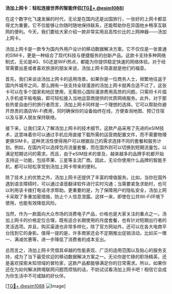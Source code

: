 **汤加上网卡：轻松连接世界的智能伴侣[[TG💪+ @esim1088](https://t.me/s/esim1088)]**

在这个数字化飞速发展的时代，无论是在国内还是出国旅行，一张好的上网卡都显得尤为重要。它不仅能够让你随时随地保持联系，还能帮助你在异国他乡畅享互联网的便利。今天，我们要给大家介绍一款非常实用且高性价比的上网神器——汤加上网卡。

汤加上网卡是一款专为国内外用户设计的移动数据解决方案。它不仅仅是一张普通的SIM卡，更是一种结合了现代科技与便捷服务的创新产品。这款卡支持多种网络制式，无论是4G、5G还是WiFi热点，都能为你提供稳定快速的网络体验。对于经常需要出差或者喜欢旅游的朋友来说，汤加上网卡简直就是他们的福音。

首先，我们来谈谈汤加上网卡的适用场景。如果你是一位商务人士，频繁地往返于国内外城市之间，那么拥有一张支持全球漫游的汤加上网卡就再合适不过了。这张卡可以在多个国家和地区使用，无需担心国际漫游费用高昂的问题。只需将卡片插入手机或平板电脑，即可轻松接入当地运营商提供的优质网络服务。此外，对于那些热爱自由行的旅行者而言，汤加上网卡同样是一个理想的选择。它可以帮助你避开昂贵的酒店Wi-Fi费用，同时确保你的设备始终在线，方便查询地图、预订住宿以及与家人朋友保持联络。

接下来，让我们深入了解汤加上网卡的技术细节。这款产品采用了先进的eSIM技术，这意味着你可以通过手机应用直接下载所需的运营商配置文件，而不需要物理更换SIM卡。这种灵活性使得用户可以根据自己的需求选择不同的套餐和服务计划。例如，在国内可以选择包月流量套餐，而在国外则可以切换到短期流量包，以满足短期访问的需求。而且，由于eSIM技术的普及，越来越多的品牌手机都开始支持这一功能，包括苹果、三星等主流厂商。因此，无论你使用什么品牌的智能手机，都可以轻松享受到汤加上网卡带来的便利。

除了技术上的优势之外，汤加上网卡还提供了丰富的增值服务。比如，当你在国外遇到语言障碍时，可以通过语音翻译软件进行实时沟通；当需要紧急求助时，也可以利用该卡拨打电话寻求帮助。更重要的是，为了保障用户的隐私安全，汤加上网卡采取了多重加密措施，防止个人信息泄露。这样一来，即使在公共Wi-Fi环境下使用，也能有效降低风险。

当然，作为一款面向大众市场的消费电子产品，价格也是大家关注的重点之一。汤加上网卡的价格定位合理，既有适合长期使用的月度套餐，也有针对短期出行者的灵活选项。并且，购买渠道也非常多样化，除了官方网站外，还可以在各大电商平台找到它的身影。值得一提的是，许多商家还会不定期推出促销活动，比如买一赠一、满减优惠等，进一步降低了消费者的成本支出。

总而言之，汤加上网卡凭借其卓越的性能表现、广泛的适用范围以及贴心的服务支持，成为了当下最受欢迎的移动数据解决方案之一。无论你是忙碌的职场精英，还是喜欢探索未知领域的冒险家，这款产品都能够满足你的日常需求。所以，如果你还在为如何解决跨境联网问题而烦恼的话，不妨试试看汤加上网卡吧！相信它会成为你生活中不可或缺的好伙伴。

[[TG💪+ @esim1088](https://t.me/s/esim1088) ![Image](https://i.postimg.cc/4NQfJmqS/Snipaste-2025-05-13-00-14-12.png)]